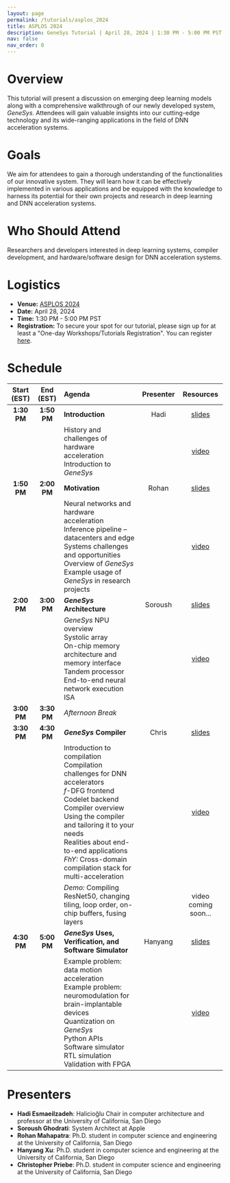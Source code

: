 ```yaml
---
layout: page
permalink: /tutorials/asplos_2024
title: ASPLOS 2024
description: GeneSys Tutorial | April 28, 2024 | 1:30 PM - 5:00 PM PST | Grande D
nav: false
nav_order: 0
---
```


# Overview
This tutorial will present a discussion on emerging deep learning models along with a comprehensive walkthrough of our newly developed system, _GeneSys_.
Attendees will gain valuable insights into our cutting-edge technology and its wide-ranging applications in the field of DNN acceleration systems.

# Goals
We aim for attendees to gain a thorough understanding of the functionalities of our innovative system.
They will learn how it can be effectively implemented in various applications and be equipped with the knowledge to harness its potential for their own projects and research in deep learning and DNN acceleration systems.

# Who Should Attend
Researchers and developers interested in deep learning systems, compiler development, and hardware/software design for DNN acceleration systems.

# Logistics
- **Venue:** [ASPLOS 2024](https://www.asplos-conference.org/asplos2024/)
- **Date:** April 28, 2024
- **Time:** 1:30 PM - 5:00 PM PST
- **Registration:** To secure your spot for our tutorial, please sign up for at least a "One-day Workshops/Tutorials Registration". You can register [here](https://whova.com/portal/registration/asplo_202403/).

# Schedule

| Start (EST) | End (EST) | Agenda | Presenter | Resources |
| :---------: | :-------: | :----- | :-------: | :-------: | 
| **1:30 PM** | **1:50 PM** | **Introduction** | Hadi | [slides](https://drive.google.com/file/d/1p0Q790UhU0BNazOf7gDTU9q8qqxPTd8w/view?usp=sharing) |
| | | History and challenges of hardware acceleration <br /> Introduction to _GeneSys_ | | [video](https://youtu.be/pHbY0No3MCU) |
| **1:50 PM** | **2:00 PM** | **Motivation** | Rohan | [slides](https://drive.google.com/file/d/1jNKl7vr2VSOMYfU--JscGImHKzmXJTuz/view?usp=sharing) |
| | | Neural networks and hardware acceleration <br /> Inference pipeline – datacenters and edge <br /> Systems challenges and opportunities <br /> Overview of _GeneSys_ <br /> Example usage of _GeneSys_ in research projects | | [video](https://youtu.be/Z8OYHT1-kmk) |
| **2:00 PM** | **3:00 PM** | **_GeneSys_ Architecture** | Soroush | [slides](https://drive.google.com/file/d/1V3ROnTi7FAZ_Z_1YU9QW9qobb572tRx8/view?usp=sharing) | 
| | | _GeneSys_ NPU overview <br /> Systolic array <br /> On-chip memory architecture and memory interface <br /> Tandem processor <br /> End-to-end neural network execution <br /> ISA | | [video](https://youtu.be/IpW-7lXNiB0) |
| **3:00 PM** | **3:30 PM** | *Afternoon Break* | | | 
| **3:30 PM** | **4:30 PM** | **_GeneSys_ Compiler** | Chris | [slides](https://drive.google.com/file/d/1tSkvlXoaMRwQNYQOldDi65vo1Lj276GA/view?usp=sharing) |
| | | Introduction to compilation <br /> Compilation challenges for DNN accelerators <br /> _f_-DFG frontend <br /> Codelet backend <br /> Compiler overview <br /> Using the compiler and tailoring it to your needs <br /> Realities about end-to-end applications <br /> *FhY:* Cross-domain compilation stack for multi-acceleration | | [video](https://youtu.be/W_L9zNw_NAo) |
| | | *Demo:* Compiling ResNet50, changing tiling, loop order, on-chip buffers, fusing layers | | video coming soon... |
| **4:30 PM** | **5:00 PM** | **_GeneSys_ Uses, Verification, and Software Simulator** | Hanyang | [slides](https://drive.google.com/file/d/1uQec9sBoE3-6rlWfjsw_BzisL47msEsR/view?usp=sharing) |
| | | Example problem: data motion acceleration <br /> Example problem: neuromodulation for brain-implantable devices <br /> Quantization on _GeneSys_ <br /> Python APIs <br /> Software simulator <br /> RTL simulation <br /> Validation with FPGA | | [video](https://youtu.be/Sz-h7kPhqvo) |

# Presenters
- **Hadi Esmaeilzadeh**: Halicioğlu Chair in computer architecture and professor at the University of California, San Diego
- **Soroush Ghodrati**: System Architect at Apple
- **Rohan Mahapatra**: Ph.D. student in computer science and engineering at the University of California, San Diego
- **Hanyang Xu**: Ph.D. student in computer science and engineering at the University of California, San Diego
- **Christopher Priebe**: Ph.D. student in computer science and engineering at the University of California, San Diego
